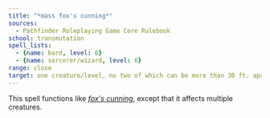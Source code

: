 ```yaml
---
title: "*mass fox's cunning*"
sources:
  - Pathfinder Roleplaying Game Core Rulebook
school: transmutation
spell_lists:
  - {name: bard, level: 6}
  - {name: sorcerer/wizard, level: 6}
range: close
target: one creature/level, no two of which can be more than 30 ft. apart
---
```


This spell functions like [*fox's cunning*](/spells/foxs-cunning/), except that it affects multiple creatures.

